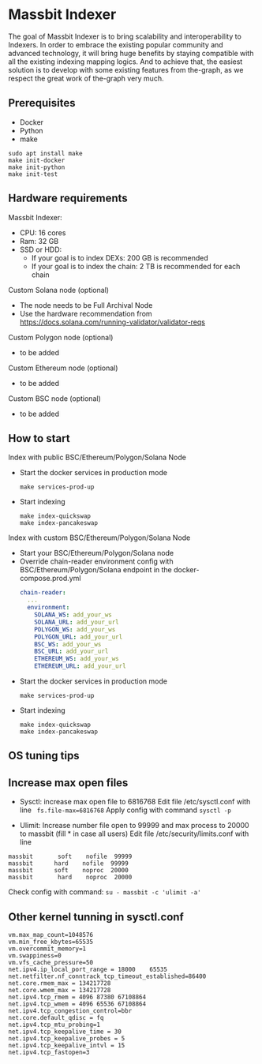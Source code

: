 # Massbit Indexer
The goal of Massbit Indexer is to bring scalability and interoperability to Indexers.
In order to embrace the existing popular community and advanced technology, it will bring huge benefits by staying compatible with all the existing indexing mapping logics.
And to achieve that, the easiest solution is to develop with some existing features from the-graph, as we respect the great work of the-graph very much.

## Prerequisites
- Docker
- Python
- make

```shell
sudo apt install make
make init-docker
make init-python
make init-test
```

## Hardware requirements
Massbit Indexer:
- CPU: 16 cores
- Ram: 32 GB
- SSD or HDD: 
  - If your goal is to index DEXs: 200 GB is recommended
  - If your goal is to index the chain: 2 TB is recommended for each chain

Custom Solana node (optional)
- The node needs to be Full Archival Node
- Use the hardware recommendation from https://docs.solana.com/running-validator/validator-reqs

Custom Polygon node (optional)
- to be added

Custom Ethereum node (optional)
- to be added

Custom BSC node (optional)
- to be added

## How to start
Index with public BSC/Ethereum/Polygon/Solana Node
- Start the docker services in production mode
  ```shell
  make services-prod-up
  ```
- Start indexing
  ```
  make index-quickswap
  make index-pancakeswap
  ```

Index with custom BSC/Ethereum/Polygon/Solana Node
- Start your BSC/Ethereum/Polygon/Solana node
- Override chain-reader environment config with BSC/Ethereum/Polygon/Solana endpoint in the docker-compose.prod.yml
  ```yaml
  chain-reader:
    ...
    environment:
      SOLANA_WS: add_your_ws
      SOLANA_URL: add_your_url
      POLYGON_WS: add_your_ws
      POLYGON_URL: add_your_url
      BSC_WS: add_your_ws
      BSC_URL: add_your_url
      ETHEREUM_WS: add_your_ws
      ETHEREUM_URL: add_your_url
  ```
- Start the docker services in production mode 
  ```shell
  make services-prod-up
  ```
- Start indexing
  ```
  make index-quickswap
  make index-pancakeswap
  ```
  
## OS tuning tips
## Increase max open files
* Sysctl: increase max open file to 6816768
  Edit file /etc/sysctl.conf with line
  ` fs.file-max=6816768`
  Apply config with command
  `sysctl -p`

* Ulimit: Increase number file open to 99999 and max process to 20000 to massbit (fill * in case all users)
  Edit file  /etc/security/limits.conf with line
```
massbit       soft    nofile  99999
massbit      hard    nofile  99999
massbit      soft    noproc  20000
massbit       hard    noproc  20000

```
Check config with command:
`su - massbit -c 'ulimit -a'`

## Other kernel tunning in sysctl.conf
```
vm.max_map_count=1048576
vm.min_free_kbytes=65535
vm.overcommit_memory=1
vm.swappiness=0
vm.vfs_cache_pressure=50
net.ipv4.ip_local_port_range = 18000    65535
net.netfilter.nf_conntrack_tcp_timeout_established=86400
net.core.rmem_max = 134217728
net.core.wmem_max = 134217728
net.ipv4.tcp_rmem = 4096 87380 67108864
net.ipv4.tcp_wmem = 4096 65536 67108864
net.ipv4.tcp_congestion_control=bbr
net.core.default_qdisc = fq
net.ipv4.tcp_mtu_probing=1
net.ipv4.tcp_keepalive_time = 30
net.ipv4.tcp_keepalive_probes = 5
net.ipv4.tcp_keepalive_intvl = 15
net.ipv4.tcp_fastopen=3

```

